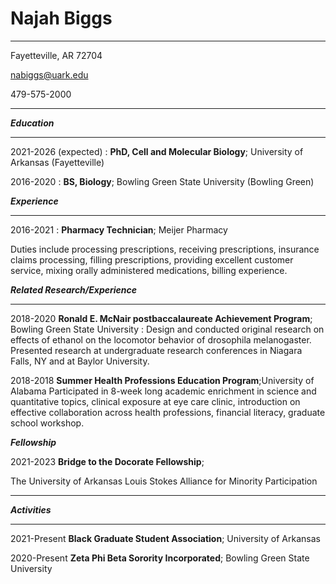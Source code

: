 # Najah Biggs

------------------ 	     

Fayetteville, AR 72704	

nabiggs@uark.edu

479-575-2000

------------------ 				       

**_Education_**

--------

2021-2026 (expected)
: **PhD, Cell and Molecular Biology**; University of Arkansas (Fayetteville)

2016-2020
: **BS, Biology**; Bowling Green State University (Bowling Green)

**_Experience_**

----------
2016-2021 
: **Pharmacy Technician**; Meijer Pharmacy

Duties include processing prescriptions, receiving prescriptions, insurance claims processing, filling prescriptions, providing excellent customer service, mixing orally administered medications, billing experience.

**_Related Research/Experience_**

------------------------
2018-2020
**Ronald E. McNair postbaccalaureate Achievement Program**; Bowling Green State University
: Design and conducted original research on effects of ethanol on the locomotor behavior of drosophila melanogaster.
Presented research at undergraduate research conferences in Niagara Falls, NY and at Baylor University.

2018-2018
**Summer Health Professions Education Program**;University of Alabama
Participated in 8-week long academic enrichment in science and quantitative topics, clinical exposure at eye care clinic, introduction on effective collaboration across health professions, financial literacy, graduate school workshop.


**_Fellowship_**

2021-2023
**Bridge to the Docorate Fellowship**; 

The University of Arkansas Louis Stokes Alliance for Minority Participation

-------------
**_Activities_** 

-----------
2021-Present
**Black Graduate Student Association**; University of Arkansas


2020-Present
**Zeta Phi Beta Sorority Incorporated**; Bowling Green State University 
